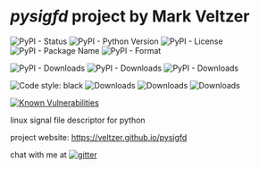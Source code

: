 
# *pysigfd* project by Mark Veltzer

![PyPI - Status](https://img.shields.io/pypi/status/pysigfd)
![PyPI - Python Version](https://img.shields.io/pypi/pyversions/pysigfd)
![PyPI - License](https://img.shields.io/pypi/l/pysigfd)
![PyPI - Package Name](https://img.shields.io/pypi/v/pysigfd)
![PyPI - Format](https://img.shields.io/pypi/format/pysigfd)

![PyPI - Downloads](https://img.shields.io/pypi/dd/pysigfd)
![PyPI - Downloads](https://img.shields.io/pypi/dw/pysigfd)
![PyPI - Downloads](https://img.shields.io/pypi/dm/pysigfd)

![Code style: black](https://img.shields.io/badge/code%20style-black-000000.svg)
![Downloads](https://pepy.tech/badge/pysigfd)
![Downloads](https://pepy.tech/badge/pysigfd/month)
![Downloads](https://pepy.tech/badge/pysigfd/week)

[![Known Vulnerabilities](https://snyk.io/test/github/veltzer/pysigfd/badge.svg?targetFile=requirements.txt)](https://snyk.io/test/github/veltzer/pysigfd?targetFile=requirements.txt)



linux signal file descriptor for python

project website: <https://veltzer.github.io/pysigfd>

chat with me at [![gitter](https://badges.gitter.im/Join%20Chat.svg)](https://gitter.im/veltzer/mark.veltzer)


